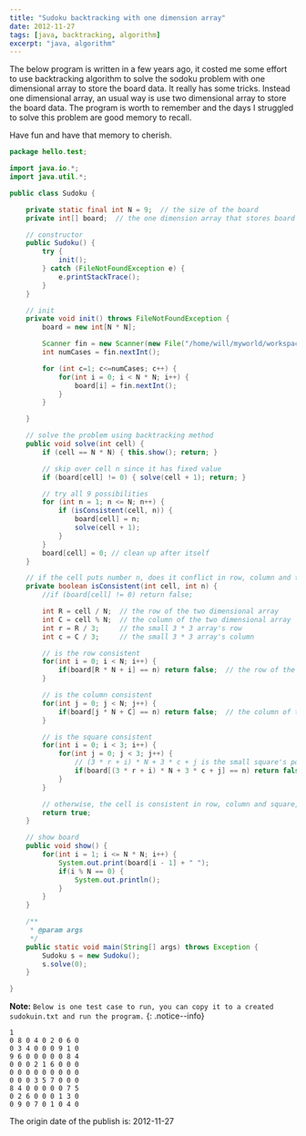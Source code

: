 ```yaml
---
title: "Sudoku backtracking with one dimension array"
date: 2012-11-27
tags: [java, backtracking, algorithm]
excerpt: "java, algorithm"
---
```


The below program is written in a few years ago, it costed me some effort to use
backtracking algorithm to solve the sodoku problem with one dimensional array
to store the board data. It really has some tricks. Instead one dimensional array,
an usual way is use two dimensional array to store the board data. The program is
worth to remember and the days I struggled to solve this problem are good memory
to recall.

Have fun and have that memory to cherish.

```java
package hello.test;

import java.io.*;
import java.util.*;

public class Sudoku {

	private static final int N = 9;  // the size of the board
	private int[] board;  // the one dimension array that stores board data

	// constructor
	public Sudoku() {
		try {
			init();
		} catch (FileNotFoundException e) {
			e.printStackTrace();
		}
	}

	// init
	private void init() throws FileNotFoundException {
		board = new int[N * N];

		Scanner fin = new Scanner(new File("/home/will/myworld/workspace/HelloProject/src/sudokuin.txt"));
		int numCases = fin.nextInt();

		for (int c=1; c<=numCases; c++) {
			for(int i = 0; i < N * N; i++) {
				board[i] = fin.nextInt();
			}
		}

	}

	// solve the problem using backtracking method
	public void solve(int cell) {
		if (cell == N * N) { this.show(); return; }

		// skip over cell n since it has fixed value
		if (board[cell] != 0) { solve(cell + 1); return; }

		// try all 9 possibilities
		for (int n = 1; n <= N; n++) {
			if (isConsistent(cell, n)) {
				board[cell] = n;
				solve(cell + 1);
			}
		}
		board[cell] = 0; // clean up after itself
	}

	// if the cell puts number n, does it conflict in row, column and the small square
	private boolean isConsistent(int cell, int n) {
		//if (board[cell] != 0) return false;

		int R = cell / N;  // the row of the two dimensional array
		int C = cell % N;  // the column of the two dimensional array
		int r = R / 3;	   // the small 3 * 3 array's row
		int c = C / 3;     // the small 3 * 3 array's column

		// is the row consistent
		for(int i = 0; i < N; i++) {
			if(board[R * N + i] == n) return false;  // the row of the cell is equal to n
		}

		// is the column consistent
		for(int j = 0; j < N; j++) {
			if(board[j * N + C] == n) return false;  // the column of the cell is equal to n
		}

		// is the square consistent
		for(int i = 0; i < 3; i++) {
			for(int j = 0; j < 3; j++) {
				// (3 * r + i) * N + 3 * c + j is the small square's position in one dimensional array
				if(board[(3 * r + i) * N + 3 * c + j] == n) return false;  
			}
		}

		// otherwise, the cell is consistent in row, column and square, return true
		return true;
	}

	// show board
	public void show() {
		for(int i = 1; i <= N * N; i++) {
			System.out.print(board[i - 1] + " ");
			if(i % N == 0) {
				System.out.println();
			}
		}
	}

	/**
	 * @param args
	 */
	public static void main(String[] args) throws Exception {
		Sudoku s = new Sudoku();
		s.solve(0);
	}

}
```

**Note:** `Below is one test case to run, you can copy it to a created sudokuin.txt
and run the program.`
{: .notice--info}

```
1
0 8 0 4 0 2 0 6 0
0 3 4 0 0 0 9 1 0
9 6 0 0 0 0 0 8 4
0 0 0 2 1 6 0 0 0
0 0 0 0 0 0 0 0 0
0 0 0 3 5 7 0 0 0
8 4 0 0 0 0 0 7 5
0 2 6 0 0 0 1 3 0
0 9 0 7 0 1 0 4 0
```

The origin date of the publish is: 2012-11-27
